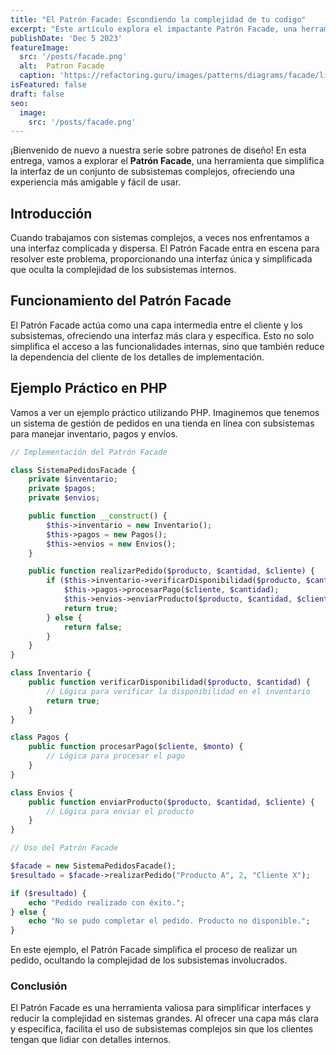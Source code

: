 ```yaml
---
title: "El Patrón Facade: Escondiendo la complejidad de tu codigo"
excerpt: "Este artículo explora el impactante Patrón Facade, una herramienta que simplifica la interfaz de subsistemas complejos. Descubre cómo hacer tu código más claro y fácil de usar (Incluye ejemplo en PHP)."
publishDate: 'Dec 5 2023'
featureImage:
  src: '/posts/facade.png'
  alt:  Patron Facade
  caption: 'https://refactoring.guru/images/patterns/diagrams/facade/live-example-es-2x.png'
isFeatured: false
draft: false
seo:
  image:
    src: '/posts/facade.png'
---
```


¡Bienvenido de nuevo a nuestra serie sobre patrones de diseño! En esta entrega, vamos a explorar el **Patrón Facade**, una herramienta que simplifica la interfaz de un conjunto de subsistemas complejos, ofreciendo una experiencia más amigable y fácil de usar.

## Introducción

Cuando trabajamos con sistemas complejos, a veces nos enfrentamos a una interfaz complicada y dispersa. El Patrón Facade entra en escena para resolver este problema, proporcionando una interfaz única y simplificada que oculta la complejidad de los subsistemas internos.

## Funcionamiento del Patrón Facade

El Patrón Facade actúa como una capa intermedia entre el cliente y los subsistemas, ofreciendo una interfaz más clara y específica. Esto no solo simplifica el acceso a las funcionalidades internas, sino que también reduce la dependencia del cliente de los detalles de implementación.

## Ejemplo Práctico en PHP

Vamos a ver un ejemplo práctico utilizando PHP. Imaginemos que tenemos un sistema de gestión de pedidos en una tienda en línea con subsistemas para manejar inventario, pagos y envíos.

```php
// Implementación del Patrón Facade

class SistemaPedidosFacade {
    private $inventario;
    private $pagos;
    private $envios;

    public function __construct() {
        $this->inventario = new Inventario();
        $this->pagos = new Pagos();
        $this->envios = new Envios();
    }

    public function realizarPedido($producto, $cantidad, $cliente) {
        if ($this->inventario->verificarDisponibilidad($producto, $cantidad)) {
            $this->pagos->procesarPago($cliente, $cantidad);
            $this->envios->enviarProducto($producto, $cantidad, $cliente);
            return true;
        } else {
            return false;
        }
    }
}

class Inventario {
    public function verificarDisponibilidad($producto, $cantidad) {
        // Lógica para verificar la disponibilidad en el inventario
        return true;
    }
}

class Pagos {
    public function procesarPago($cliente, $monto) {
        // Lógica para procesar el pago
    }
}

class Envios {
    public function enviarProducto($producto, $cantidad, $cliente) {
        // Lógica para enviar el producto
    }
}

// Uso del Patrón Facade

$facade = new SistemaPedidosFacade();
$resultado = $facade->realizarPedido("Producto A", 2, "Cliente X");

if ($resultado) {
    echo "Pedido realizado con éxito.";
} else {
    echo "No se pudo completar el pedido. Producto no disponible.";
}
```

En este ejemplo, el Patrón Facade simplifica el proceso de realizar un pedido, ocultando la complejidad de los subsistemas involucrados.

### Conclusión

El Patrón Facade es una herramienta valiosa para simplificar interfaces y reducir la complejidad en sistemas grandes. Al ofrecer una capa más clara y específica, facilita el uso de subsistemas complejos sin que los clientes tengan que lidiar con detalles internos.
